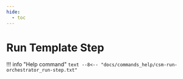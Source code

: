 ```yaml
---
hide:
  - toc
---
```

# Run Template Step

!!! info "Help command"
    ```text
    --8<-- "docs/commands_help/csm-run-orchestrator_run-step.txt"
    ```
